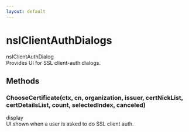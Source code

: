 ```yaml
---
layout: default
---
```


# nsIClientAuthDialogs #
  
nsIClientAuthDialog  
Provides UI for SSL client-auth dialogs.  
  

## Methods ##

### ChooseCertificate(ctx, cn, organization, issuer, certNickList, certDetailsList, count, selectedIndex, canceled) ###
  
display  
  UI shown when a user is asked to do SSL client auth.  
  

